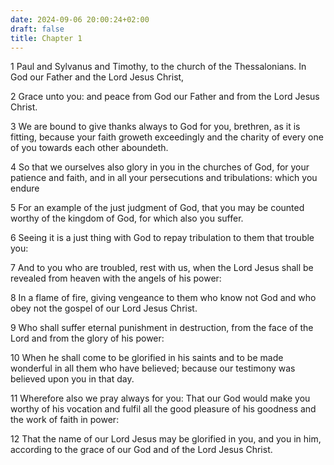 ```yaml
---
date: 2024-09-06 20:00:24+02:00
draft: false
title: Chapter 1
---
```




1 Paul and Sylvanus and Timothy, to the church of the Thessalonians. In God our Father and the Lord Jesus Christ,

2 Grace unto you: and peace from God our Father and from the Lord Jesus Christ.

3 We are bound to give thanks always to God for you, brethren, as it is fitting, because your faith groweth exceedingly and the charity of every one of you towards each other aboundeth.

4 So that we ourselves also glory in you in the churches of God, for your patience and faith, and in all your persecutions and tribulations: which you endure

5 For an example of the just judgment of God, that you may be counted worthy of the kingdom of God, for which also you suffer.

6 Seeing it is a just thing with God to repay tribulation to them that trouble you:

7 And to you who are troubled, rest with us, when the Lord Jesus shall be revealed from heaven with the angels of his power:

8 In a flame of fire, giving vengeance to them who know not God and who obey not the gospel of our Lord Jesus Christ.

9 Who shall suffer eternal punishment in destruction, from the face of the Lord and from the glory of his power:

10 When he shall come to be glorified in his saints and to be made wonderful in all them who have believed; because our testimony was believed upon you in that day.

11 Wherefore also we pray always for you: That our God would make you worthy of his vocation and fulfil all the good pleasure of his goodness and the work of faith in power:

12 That the name of our Lord Jesus may be glorified in you, and you in him, according to the grace of our God and of the Lord Jesus Christ.

